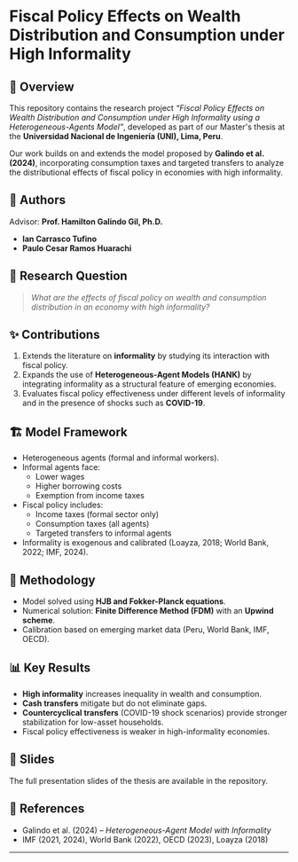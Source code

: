 # Fiscal Policy Effects on Wealth Distribution and Consumption under High Informality

## 📖 Overview
This repository contains the research project *“Fiscal Policy Effects on Wealth Distribution and Consumption under High Informality using a Heterogeneous-Agents Model”*, developed as part of our Master's thesis at the **Universidad Nacional de Ingeniería (UNI), Lima, Peru**.

Our work builds on and extends the model proposed by **Galindo et al. (2024)**, incorporating consumption taxes and targeted transfers to analyze the distributional effects of fiscal policy in economies with high informality.

## 👥 Authors
Advisor: **Prof. Hamilton Galindo Gil, Ph.D.**
- **Ian Carrasco Tufino**  
- **Paulo Cesar Ramos Huarachi**  


## 🎯 Research Question
> *What are the effects of fiscal policy on wealth and consumption distribution in an economy with high informality?*

## ✨ Contributions
1. Extends the literature on **informality** by studying its interaction with fiscal policy.  
2. Expands the use of **Heterogeneous-Agent Models (HANK)** by integrating informality as a structural feature of emerging economies.  
3. Evaluates fiscal policy effectiveness under different levels of informality and in the presence of shocks such as **COVID-19**.  

## 🏗️ Model Framework
- Heterogeneous agents (formal and informal workers).  
- Informal agents face:  
  - Lower wages  
  - Higher borrowing costs  
  - Exemption from income taxes  
- Fiscal policy includes:  
  - Income taxes (formal sector only)  
  - Consumption taxes (all agents)  
  - Targeted transfers to informal agents  
- Informality is exogenous and calibrated (Loayza, 2018; World Bank, 2022; IMF, 2024).  

## 🔬 Methodology
- Model solved using **HJB and Fokker-Planck equations**.  
- Numerical solution: **Finite Difference Method (FDM)** with an **Upwind scheme**.  
- Calibration based on emerging market data (Peru, World Bank, IMF, OECD).  

## 📊 Key Results
- **High informality** increases inequality in wealth and consumption.  
- **Cash transfers** mitigate but do not eliminate gaps.  
- **Countercyclical transfers** (COVID-19 shock scenarios) provide stronger stabilization for low-asset households.  
- Fiscal policy effectiveness is weaker in high-informality economies.  

## 📎 Slides
The full presentation slides of the thesis are available in the repository.  

## 📌 References
- Galindo et al. (2024) – *Heterogeneous-Agent Model with Informality*  
- IMF (2021, 2024), World Bank (2022), OECD (2023), Loayza (2018)  

---


